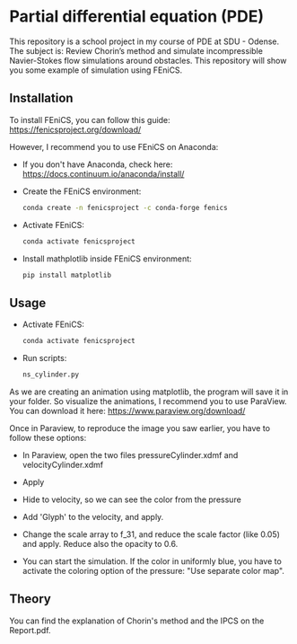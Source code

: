 # Partial differential equation (PDE)

This repository is a school project in my course of PDE at SDU - Odense.
The subject is: Review Chorin’s method and simulate incompressible Navier-Stokes flow simulations around obstacles.
This repository will show you some example of simulation using FEniCS.


## Installation

To install FEniCS, you can follow this guide: https://fenicsproject.org/download/

However, I recommend you to use FEniCS on Anaconda:

- If you don't have Anaconda, check here:
    https://docs.continuum.io/anaconda/install/


- Create the FEniCS environment: 
    ```bash
	conda create -n fenicsproject -c conda-forge fenics
	```

- Activate FEniCS: 
    ```bash
	conda activate fenicsproject
    ```
	
- Install mathplotlib inside FEniCS environment:
    ```bash
	pip install matplotlib
    ```    

## Usage

- Activate FEniCS: 
    ```bash
	conda activate fenicsproject
    ```
- Run scripts: 
    ```bash
	ns_cylinder.py
    ```
As we are creating an animation using matplotlib, the program will save it in your folder.
So visualize the animations, I recommend you to use ParaView.
You can download it here: https://www.paraview.org/download/

Once in Paraview, to reproduce the image you saw earlier, you have to follow these options:

- In Paraview, open the two files pressureCylinder.xdmf and velocityCylinder.xdmf

- Apply

- Hide to velocity, so we can see the color from the pressure

- Add 'Glyph' to the velocity, and apply.

- Change the scale array to f_31, and reduce the scale factor (like 0.05) and apply. Reduce also the opacity to 0.6.

- You can start the simulation. If the color in uniformly blue, you have to activate the coloring option of the pressure: "Use separate color map".



## Theory

You can find the explanation of Chorin's method and the IPCS on the Report.pdf.
